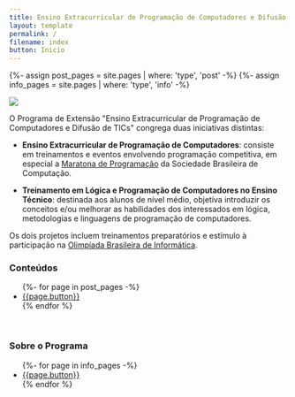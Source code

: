 ```yaml
---
title: Ensino Extracurricular de Programação de Computadores e Difusão de TICs
layout: template
permalink: /
filename: index
button: Inicio
---
```

{%- assign post_pages = site.pages | where: 'type', 'post' -%}
{%- assign info_pages = site.pages | where: 'type', 'info' -%}


![](../assets/images/logo_e2pc.png)

O Programa de Extensão "Ensino Extracurricular de Programação de Computadores e Difusão de TICs" congrega duas iniciativas distintas:
 
- **Ensino Extracurricular de Programação de Computadores**: consiste em treinamentos e eventos envolvendo programação competitiva, em especial a [Maratona de Programação](http://maratona.sbc.org.br/) da Sociedade Brasileira de Computação.

- **Treinamento em Lógica e Programação de Computadores no Ensino Técnico**: destinada aos alunos de nível médio, objetiva introduzir os conceitos e/ou melhorar as habilidades dos interessados em lógica, metodologias e linguagens de programação de computadores. 

Os dois projetos incluem treinamentos preparatórios e estímulo à participação na [Olimpíada Brasileira de Informática](https://olimpiada.ic.unicamp.br/).

### Conteúdos
<ul>
	{%- for page in post_pages -%}
		<li><a href="{{page.url}}">{{page.button}}</a></li>
	{% endfor %}
</ul>
<br/>

### Sobre o Programa 
<ul>
	{%- for page in info_pages -%}
		<li><a href="{{page.url}}">{{page.button}}</a></li>
	{% endfor %}
</ul>
<br/>
